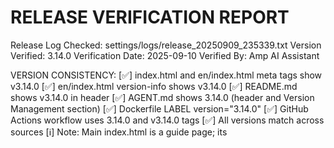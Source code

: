 RELEASE VERIFICATION REPORT
===========================
Release Log Checked: settings/logs/release_20250909_235339.txt
Version Verified: 3.14.0
Verification Date: 2025-09-10
Verified By: Amp AI Assistant

VERSION CONSISTENCY:
[✅] index.html and en/index.html meta tags show v3.14.0
[✅] en/index.html version-info shows v3.14.0
[✅] README.md shows v3.14.0 in header
[✅] AGENT.md shows 3.14.0 (header and Version Management section)
[✅] Dockerfile LABEL version="3.14.0"
[✅] GitHub Actions workflow uses 3.14.0 and v3.14.0 tags
[✅] All versions match across sources
[ℹ️] Note: Main index.html is a guide page; its <title> does not include a version (by design)

DOCUMENTATION:
[✅] README.md exists and is updated
[✅] Release notes include v3.14.0 (September 10, 2025)
[✅] Quick Start section positioned near the top
[✅] AGENT.md version section updated (Last Updated: 2025-09-10)

FUNCTIONAL:
[✅] index.html and en/index.html have proper HTML structure
[✅] JavaScript constants set in en/index.html (APP_VERSION="3.14.0", LAST_UPDATED="2025-09-10")
[ℹ️] Main index.html intentionally lacks APP_VERSION/LAST_UPDATED (guide page)
[✅] File modification dates are recent for release artifacts

RED FLAGS:
[⚠️] Old version numbers appear in README release history (e.g., 3.7.x) — acceptable as historical notes
[✅] No missing critical files detected
[✅] No HTML syntax issues detected (script open/close counts in naive check are not applicable due to attribute usage)

OVERALL RESULT:
[✅] PASS - Release work verified successfully for v3.14.0

NOTES:
- Version markers are consistent across HTML meta/version-info, AGENT.md, README.md, Dockerfile, and CI workflow.
- index.html title intentionally omits version as it serves as the Quick Start/guide landing page.

---

PREVIOUS REPORTS
================

RELEASE VERIFICATION REPORT
===========================
Release Log Checked: settings/logs/release_20250906_153444.txt
Version Verified: 3.12.2
Verification Date: 2025-09-06
Verified By: Amp AI Assistant

VERSION CONSISTENCY:
[✅] All HTML files show v3.12.2 in meta tags and version-info
[✅] All README files show v3.12.2 in headers
[✅] AGENT.md shows v3.12.2 (header and Version Management section)
[✅] Dockerfile shows v3.12.2 in LABEL
[✅] GitHub Actions workflow uses 3.12.2 and v3.12.2 tags
[✅] All versions match exactly across sources

LOCALIZATION:
[❌] English "Copy" buttons found in de/es/pt language files
[❌] English "Show/Hide/Reset" text present in language files (de/es/pt)
[✅] Tab headers translated in all languages (e.g., DE: Instrumententafel/Zeitverlauf/Abfragegruppen)
[✅] All language files (de/, es/, pt/) exist

DOCUMENTATION:
[✅] All README files exist (EN/DE/ES/PT)
[✅] Release notes added with v3.12.2 entry (README.md)
[✅] Quick Start sections properly positioned
[✅] AGENT.md version section updated

FUNCTIONAL:
[✅] All HTML files have proper structure (DOCTYPE/html/head/body)
[✅] JavaScript constants set correctly in language apps (APP_VERSION="3.12.2", LAST_UPDATED="2025-09-06")
[ℹ️] Main index.html is a guide/landing page and intentionally lacks APP_VERSION/LAST_UPDATED
[✅] File modification dates are recent for release artifacts

RED FLAGS:
[⚠️] Old version numbers (e.g., 3.7.0) appear in README release notes by design — acceptable
[❌] English text present in non-English files (buttons/labels)
[✅] No missing critical files detected
[✅] No HTML script tag mismatch detected

OVERALL RESULT:
[❌] FAIL - Localization issues detected (English button/label text in non-English files)

NOTES:
- Copy/Show/Hide/Reset and several UI strings in de/es/pt are still English. Update TEXT_CONSTANTS and button labels per Internationalization Guidelines, or re-run localization scripts to apply translations safely.
- AGENT.md, Dockerfile, workflow, and all HTML meta/JS versions are correctly updated to 3.12.2.

